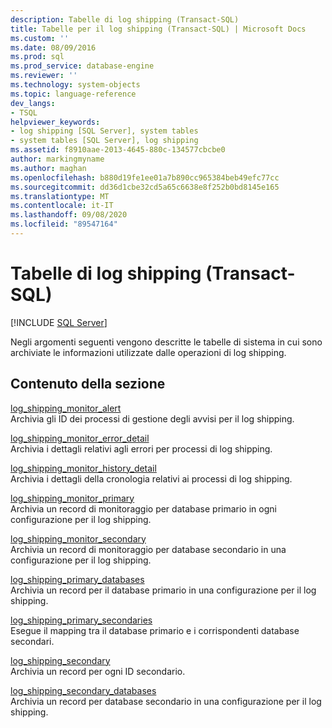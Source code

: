 ```yaml
---
description: Tabelle di log shipping (Transact-SQL)
title: Tabelle per il log shipping (Transact-SQL) | Microsoft Docs
ms.custom: ''
ms.date: 08/09/2016
ms.prod: sql
ms.prod_service: database-engine
ms.reviewer: ''
ms.technology: system-objects
ms.topic: language-reference
dev_langs:
- TSQL
helpviewer_keywords:
- log shipping [SQL Server], system tables
- system tables [SQL Server], log shipping
ms.assetid: f8910aae-2013-4645-880c-134577cbcbe0
author: markingmyname
ms.author: maghan
ms.openlocfilehash: b880d19fe1ee01a7b890cc965384beb49efc77cc
ms.sourcegitcommit: dd36d1cbe32cd5a65c6638e8f252b0bd8145e165
ms.translationtype: MT
ms.contentlocale: it-IT
ms.lasthandoff: 09/08/2020
ms.locfileid: "89547164"
---
```

# <a name="log-shipping-tables-transact-sql"></a>Tabelle di log shipping (Transact-SQL)
[!INCLUDE [SQL Server](../../includes/applies-to-version/sqlserver.md)]

  Negli argomenti seguenti vengono descritte le tabelle di sistema in cui sono archiviate le informazioni utilizzate dalle operazioni di log shipping.  
  
## <a name="in-this-section"></a>Contenuto della sezione  
 [log_shipping_monitor_alert](../../relational-databases/system-tables/log-shipping-monitor-alert-transact-sql.md)  
 Archivia gli ID dei processi di gestione degli avvisi per il log shipping.  
  
 [log_shipping_monitor_error_detail](../../relational-databases/system-tables/log-shipping-monitor-error-detail-transact-sql.md)  
 Archivia i dettagli relativi agli errori per processi di log shipping.  
  
 [log_shipping_monitor_history_detail](../../relational-databases/system-tables/log-shipping-monitor-history-detail-transact-sql.md)  
 Archivia i dettagli della cronologia relativi ai processi di log shipping.  
  
 [log_shipping_monitor_primary](../../relational-databases/system-tables/log-shipping-monitor-primary-transact-sql.md)  
 Archivia un record di monitoraggio per database primario in ogni configurazione per il log shipping.  
  
 [log_shipping_monitor_secondary](../../relational-databases/system-tables/log-shipping-monitor-secondary-transact-sql.md)  
 Archivia un record di monitoraggio per database secondario in una configurazione per il log shipping.  
  
 [log_shipping_primary_databases](../../relational-databases/system-tables/log-shipping-primary-databases-transact-sql.md)  
 Archivia un record per il database primario in una configurazione per il log shipping.  
  
 [log_shipping_primary_secondaries](../../relational-databases/system-tables/log-shipping-primary-secondaries-transact-sql.md)  
 Esegue il mapping tra il database primario e i corrispondenti database secondari.  
  
 [log_shipping_secondary](../../relational-databases/system-tables/log-shipping-secondary-transact-sql.md)  
 Archivia un record per ogni ID secondario.  
  
 [log_shipping_secondary_databases](../../relational-databases/system-tables/log-shipping-secondary-databases-transact-sql.md)  
 Archivia un record per database secondario in una configurazione per il log shipping.  
  
  
